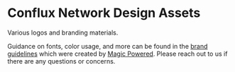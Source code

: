 # Conflux Network Design Assets

Various logos and branding materials.

Guidance on fonts, color usage, and more can be found in the [brand guidelines](./Conflux_Brand_Guidelines.pdf) which were created by [Magic Powered](https://magicpowered.io). Please reach out to us if there are any questions or concerns.
